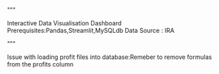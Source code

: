 """

Interactive Data Visualisation Dashboard
Prerequisites:Pandas,Streamlit,MySQLdb
Data Source : IRA

"""



Issue with loading profit files into database:Remeber to remove formulas from 
the profits column







